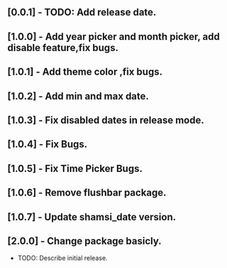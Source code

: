## [0.0.1] - TODO: Add release date.
## [1.0.0] - Add year picker and month picker, add disable feature,fix bugs.
## [1.0.1] - Add theme color ,fix bugs.
## [1.0.2] - Add min and max date.
## [1.0.3] - Fix disabled dates in release mode.
## [1.0.4] - Fix Bugs.
## [1.0.5] - Fix Time Picker Bugs.
## [1.0.6] - Remove flushbar package.
## [1.0.7] - Update shamsi_date version.
## [2.0.0] - Change package basicly.
* TODO: Describe initial release.
